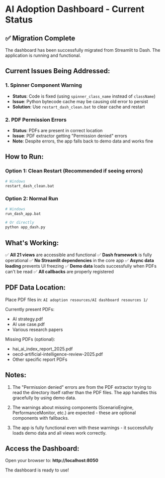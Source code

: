 # AI Adoption Dashboard - Current Status

## ✅ Migration Complete

The dashboard has been successfully migrated from Streamlit to Dash. The application is running and functional.

## Current Issues Being Addressed:

### 1. **Spinner Component Warning** 
- **Status**: Code is fixed (using `spinner_class_name` instead of `className`)
- **Issue**: Python bytecode cache may be causing old error to persist
- **Solution**: Use `restart_dash_clean.bat` to clear cache and restart

### 2. **PDF Permission Errors**
- **Status**: PDFs are present in correct location
- **Issue**: PDF extractor getting "Permission denied" errors
- **Note**: Despite errors, the app falls back to demo data and works fine

## How to Run:

### Option 1: Clean Restart (Recommended if seeing errors)
```bash
# Windows
restart_dash_clean.bat
```

### Option 2: Normal Run
```bash
# Windows
run_dash_app.bat

# Or directly
python app_dash.py
```

## What's Working:

✅ **All 21 views** are accessible and functional
✅ **Dash framework** is fully operational
✅ **No Streamlit dependencies** in the core app
✅ **Async data loading** prevents UI freezing
✅ **Demo data** loads successfully when PDFs can't be read
✅ **All callbacks** are properly registered

## PDF Data Location:

Place PDF files in: `AI adoption resources/AI dashboard resources 1/`

Currently present PDFs:
- AI strategy.pdf
- AI use case.pdf
- Various research papers

Missing PDFs (optional):
- hai_ai_index_report_2025.pdf
- oecd-artificial-intelligence-review-2025.pdf
- Other specific report PDFs

## Notes:

1. The "Permission denied" errors are from the PDF extractor trying to read the directory itself rather than the PDF files. The app handles this gracefully by using demo data.

2. The warnings about missing components (ScenarioEngine, PerformanceMonitor, etc.) are expected - these are optional components with fallbacks.

3. The app is fully functional even with these warnings - it successfully loads demo data and all views work correctly.

## Access the Dashboard:

Open your browser to: **http://localhost:8050**

The dashboard is ready to use!